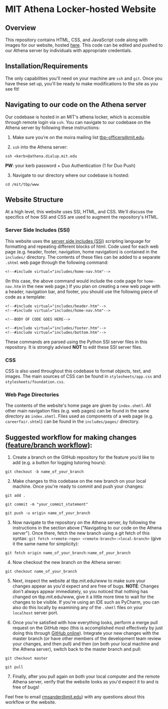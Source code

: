 # MIT Athena Locker-hosted Website

## Overview
This repository contains HTML, CSS, and JavaScript code along with images for our website, hosted [here](tbp.mit.edu/www).  This code can be edited and pushed to our Athena server by individuals with appropriate credentials.  

## Installation/Requirements
The only capabilities you'll need on your machine are `ssh` and `git`.  Once you have these set up, you'll be ready to make modifications to the site as you see fit!

## Navigating to our code on the Athena server
Our codebase is hosted in an MIT's athena locker, which is accessible through remote login via `ssh`.  You can navigate to our codebase on the Athena server by following these instructions:

1. Make sure you’re on the moira mailing list tbp-officers@mit.edu.

2. `ssh` into the Athena server: 

`ssh <kerb>@athena.dialup.mit.edu`

**PW**: your kerb password + Duo Authentication (1 for Duo Push)

3. Navigate to our directory where our codebase is hosted:

`cd /mit/tbp/www`

## Website Structure
At a high level, this website uses SSI, HTML, and CSS.  We'll discuss the specifics of how SSI and CSS are used to augment the repository's HTML.  

### Server Side Includes (SSI)
This website uses the [server side includes (SSI)](https://en.wikipedia.org/wiki/Server_Side_Includes) scripting language for formatting and repeating different blocks of html.  Code used for each web page (e.g. header, footer, navigation, home navigation) is contained in the `includes/` directory.  The contents of these files can be added to a separate `.shtml` web page through the following command:

`<!--#include virtual="includes/home-nav.htm"-->`

(In this case, the above command would include the code page for `home-nav.htm` in the new web page.)  If you plan on creating a new web page with a header, navigation bar, and footer, you should use the following piece of code as a template:

```
<!--#include virtual="includes/header.htm"-->
<!--#include virtual="includes/home-nav.htm"-->

<!--BODY OF CODE GOES HERE-->

<!--#include virtual="includes/footer.htm"-->
<!--#include virtual="includes/bottom.htm"-->
```

These commands are parsed using the Python SSI server files in this repository.  It is strongly advised **NOT** to edit these SSI server files.

### CSS
CSS is also used throughout this codebase to format objects, text, and images.  The main sources of CSS can be found in `stylesheets/app.css` and `stylesheets/foundation.css`.

### Web Page Directories
The contents of the website's home page are given by `index.shmtl`.  All other main navigation files (e.g. web pages) can be found in the same directory as `index.shmtl`.  Files used as components of a web page (e.g. `careerfair.shtml`) can be found in the `includes/pages/` directory.

## Suggested workflow for making changes ([feature/branch workflow](https://www.atlassian.com/git/tutorials/comparing-workflows/feature-branch-workflow)):
1. Create a branch on the GitHub repository for the feature you’d like to add (e.g. a button for logging tutoring hours):

`git checkout -b name_of_your_branch`

2. Make changes to this codebase on the new branch on your local machine.  Once you're ready to commit and push your changes:

`git add .`

`git commit -m "your_commit_statement"`

`git push -u origin name_of_your_branch`

3. Now navigate to the repository on the Athena server, by following the instructions in the section above ("Navigating to our code on the Athena server").  Once there, fetch the new branch using a git fetch of this syntax: `git fetch <remote-repo> <remote-branch>:<local-branch>` (give it the same name for simplicity):

`git fetch origin name_of_your_branch:name_of_your_branch`

4. Now checkout the new branch on the Athena server:

`git checkout name_of_your_branch`

5. Next, inspect the website at tbp.mit.edu/www to make sure your changes appear as you'd expect and are free of bugs.  **NOTE**: Changes don't always appear immediately, so you noticed that nothing has changed on tbp.mit.edu/www, give it a little more time to wait for the changes to be visible.  If you're using an IDE such as PyCharm, you can also do this locally by examining any of the `.shmtl` files on your `localhost` server port.

6. Once you're satisfied with how everything looks, perform a merge pull request on the GitHub repo (this is accomplished most effectively by just doing this through [GitHub online](https://github.com/)).  Integrate your new changes with the master branch (or have other members of the development team review your changes, and then pull) and then (on both your local machine and the Athena server), switch back to the master branch and pull:

`git checkout master`

`git pull`

7. Finally, after you pull again on both your local computer and the remote Athena server, verify that the website looks as you'd expect it to and is free of bugs!

Feel free to email [rmsander@mit.edu](mailto:rmsander@mit.edu)) with any questions about this workflow or the website.
